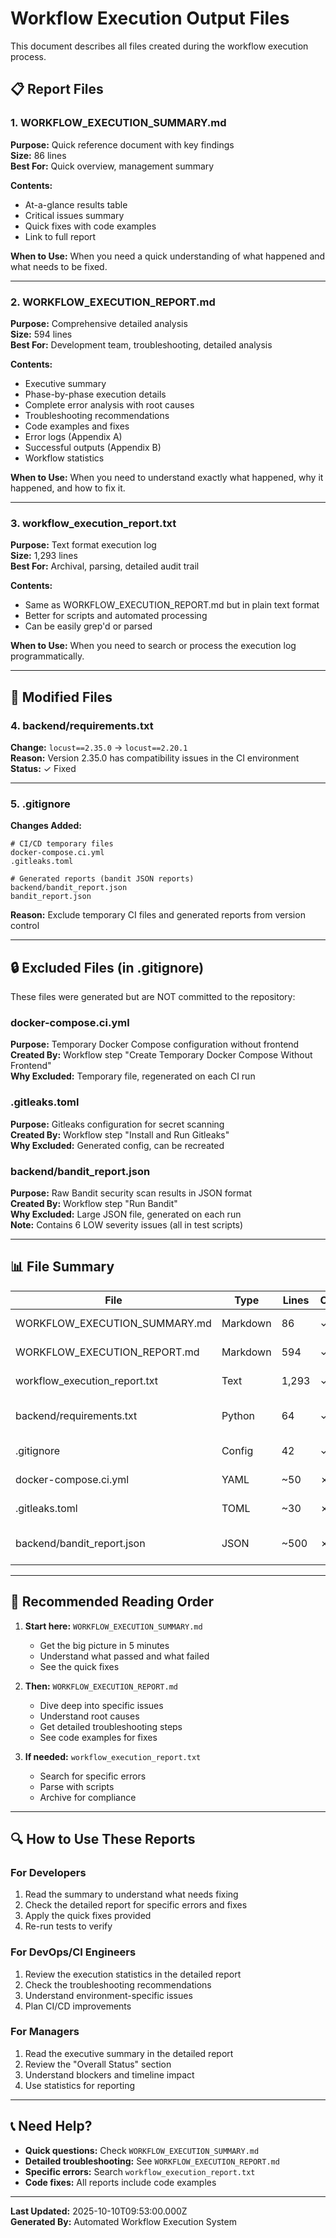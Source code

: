 # Workflow Execution Output Files

This document describes all files created during the workflow execution process.

## 📋 Report Files

### 1. WORKFLOW_EXECUTION_SUMMARY.md
**Purpose:** Quick reference document with key findings  
**Size:** 86 lines  
**Best For:** Quick overview, management summary

**Contents:**
- At-a-glance results table
- Critical issues summary
- Quick fixes with code examples
- Link to full report

**When to Use:** When you need a quick understanding of what happened and what needs to be fixed.

---

### 2. WORKFLOW_EXECUTION_REPORT.md
**Purpose:** Comprehensive detailed analysis  
**Size:** 594 lines  
**Best For:** Development team, troubleshooting, detailed analysis

**Contents:**
- Executive summary
- Phase-by-phase execution details
- Complete error analysis with root causes
- Troubleshooting recommendations
- Code examples and fixes
- Error logs (Appendix A)
- Successful outputs (Appendix B)
- Workflow statistics

**When to Use:** When you need to understand exactly what happened, why it happened, and how to fix it.

---

### 3. workflow_execution_report.txt
**Purpose:** Text format execution log  
**Size:** 1,293 lines  
**Best For:** Archival, parsing, detailed audit trail

**Contents:**
- Same as WORKFLOW_EXECUTION_REPORT.md but in plain text format
- Better for scripts and automated processing
- Can be easily grep'd or parsed

**When to Use:** When you need to search or process the execution log programmatically.

---

## 🔧 Modified Files

### 4. backend/requirements.txt
**Change:** `locust==2.35.0` → `locust==2.20.1`  
**Reason:** Version 2.35.0 has compatibility issues in the CI environment  
**Status:** ✓ Fixed

---

### 5. .gitignore
**Changes Added:**
```
# CI/CD temporary files
docker-compose.ci.yml
.gitleaks.toml

# Generated reports (bandit JSON reports)
backend/bandit_report.json
bandit_report.json
```

**Reason:** Exclude temporary CI files and generated reports from version control

---

## 🔒 Excluded Files (in .gitignore)

These files were generated but are NOT committed to the repository:

### docker-compose.ci.yml
**Purpose:** Temporary Docker Compose configuration without frontend  
**Created By:** Workflow step "Create Temporary Docker Compose Without Frontend"  
**Why Excluded:** Temporary file, regenerated on each CI run

### .gitleaks.toml
**Purpose:** Gitleaks configuration for secret scanning  
**Created By:** Workflow step "Install and Run Gitleaks"  
**Why Excluded:** Generated config, can be recreated

### backend/bandit_report.json
**Purpose:** Raw Bandit security scan results in JSON format  
**Created By:** Workflow step "Run Bandit"  
**Why Excluded:** Large JSON file, generated on each run  
**Note:** Contains 6 LOW severity issues (all in test scripts)

---

## 📊 File Summary

| File | Type | Lines | Committed | Purpose |
|------|------|-------|-----------|---------|
| WORKFLOW_EXECUTION_SUMMARY.md | Markdown | 86 | ✓ Yes | Quick reference |
| WORKFLOW_EXECUTION_REPORT.md | Markdown | 594 | ✓ Yes | Detailed analysis |
| workflow_execution_report.txt | Text | 1,293 | ✓ Yes | Execution log |
| backend/requirements.txt | Python | 64 | ✓ Yes | Fixed locust version |
| .gitignore | Config | 42 | ✓ Yes | Added CI exclusions |
| docker-compose.ci.yml | YAML | ~50 | ✗ No | Temporary CI file |
| .gitleaks.toml | TOML | ~30 | ✗ No | Generated config |
| backend/bandit_report.json | JSON | ~500 | ✗ No | Security scan results |

---

## 🎯 Recommended Reading Order

1. **Start here:** `WORKFLOW_EXECUTION_SUMMARY.md`
   - Get the big picture in 5 minutes
   - Understand what passed and what failed
   - See the quick fixes

2. **Then:** `WORKFLOW_EXECUTION_REPORT.md`
   - Dive deep into specific issues
   - Understand root causes
   - Get detailed troubleshooting steps
   - See code examples for fixes

3. **If needed:** `workflow_execution_report.txt`
   - Search for specific errors
   - Parse with scripts
   - Archive for compliance

---

## 🔍 How to Use These Reports

### For Developers
1. Read the summary to understand what needs fixing
2. Check the detailed report for specific errors and fixes
3. Apply the quick fixes provided
4. Re-run tests to verify

### For DevOps/CI Engineers
1. Review the execution statistics in the detailed report
2. Check the troubleshooting recommendations
3. Understand environment-specific issues
4. Plan CI/CD improvements

### For Managers
1. Read the executive summary in the detailed report
2. Review the "Overall Status" section
3. Understand blockers and timeline impact
4. Use statistics for reporting

---

## 📞 Need Help?

- **Quick questions:** Check `WORKFLOW_EXECUTION_SUMMARY.md`
- **Detailed troubleshooting:** See `WORKFLOW_EXECUTION_REPORT.md`
- **Specific errors:** Search `workflow_execution_report.txt`
- **Code fixes:** All reports include code examples

---

**Last Updated:** 2025-10-10T09:53:00.000Z  
**Generated By:** Automated Workflow Execution System
